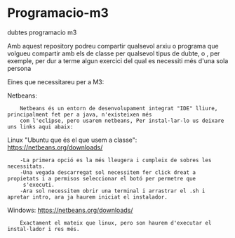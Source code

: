 # Programacio-m3
dubtes programacio m3

Amb aquest repository podreu compartir qualsevol arxiu o programa que volgueu compartir amb els de classe
per qualsevol tipus de dubte, o , per exemple, per dur a terme algun exercici del qual es necessiti més
d'una sola persona 

Eines que necessitareu per a M3:

Netbeans:

        Netbeans és un entorn de desenvolupament integrat "IDE" lliure, principalment fet per a java, n'existeixen més
        com l'eclipse, pero usarem netbeans, Per instal·lar-lo us deixare uns links aqui abaix:

Linux "Ubuntu que és el que usem a classe": https://netbeans.org/downloads/

        -La primera opció es la més lleugera i cumpleix de sobres les necessitats.
        -Una vegada descarregat sol necessitem fer click dreat a propietats i a permisos seleccionar el botó per permetre que
         s'executi.
        -Ara sol necessitem obrir una terminal i arrastrar el .sh i apretar intro, ara ja haurem iniciat el instalador.

Windows: https://netbeans.org/downloads/

        Exactament el mateix que linux, pero son haurem d'executar el instal·lador i res més.
        
    
